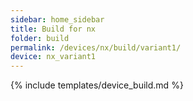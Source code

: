 ```yaml
---
sidebar: home_sidebar
title: Build for nx
folder: build
permalink: /devices/nx/build/variant1/
device: nx_variant1
---
```

{% include templates/device_build.md %}
